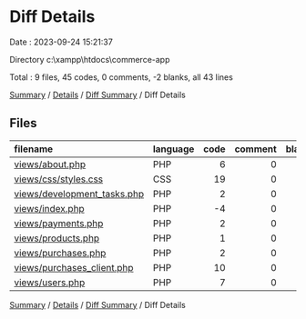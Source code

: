 # Diff Details

Date : 2023-09-24 15:21:37

Directory c:\\xampp\\htdocs\\commerce-app

Total : 9 files,  45 codes, 0 comments, -2 blanks, all 43 lines

[Summary](results.md) / [Details](details.md) / [Diff Summary](diff.md) / Diff Details

## Files
| filename | language | code | comment | blank | total |
| :--- | :--- | ---: | ---: | ---: | ---: |
| [views/about.php](/views/about.php) | PHP | 6 | 0 | 1 | 7 |
| [views/css/styles.css](/views/css/styles.css) | CSS | 19 | 0 | 0 | 19 |
| [views/development_tasks.php](/views/development_tasks.php) | PHP | 2 | 0 | -5 | -3 |
| [views/index.php](/views/index.php) | PHP | -4 | 0 | 1 | -3 |
| [views/payments.php](/views/payments.php) | PHP | 2 | 0 | 0 | 2 |
| [views/products.php](/views/products.php) | PHP | 1 | 0 | 1 | 2 |
| [views/purchases.php](/views/purchases.php) | PHP | 2 | 0 | 0 | 2 |
| [views/purchases_client.php](/views/purchases_client.php) | PHP | 10 | 0 | 0 | 10 |
| [views/users.php](/views/users.php) | PHP | 7 | 0 | 0 | 7 |

[Summary](results.md) / [Details](details.md) / [Diff Summary](diff.md) / Diff Details